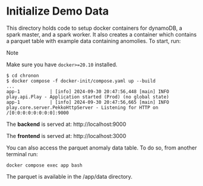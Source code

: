 # Initialize Demo Data

This directory holds code to setup docker containers for dynamoDB, a spark master, and a spark worker. It also creates a container which contains a parquet table with example data containing anomolies. To start, run:

> [!NOTE]
> Make sure you have `docker>=20.10` installed.


```
$ cd chronon
$ docker compose -f docker-init/compose.yaml up --build
...
app-1           | [info] 2024-09-30 20:47:56,448 [main] INFO  play.api.Play - Application started (Prod) (no global state)
app-1           | [info] 2024-09-30 20:47:56,665 [main] INFO  play.core.server.PekkoHttpServer - Listening for HTTP on /[0:0:0:0:0:0:0:0]:9000
```

The **backend** is served at: http://localhost:9000

The **frontend** is served at: http://localhost:3000

You can also access the parquet anomaly data table. To do so, from another terminal run:

`docker compose exec app bash`

The parquet is available in the /app/data directory.
